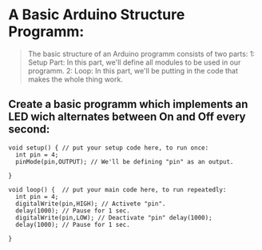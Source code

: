 # A Basic Arduino Structure Programm:

> The basic structure of an Arduino programm consists of two parts:
> 1: Setup Part: In this part, we'll define all modules to be used in our programm.
> 2: Loop: In this part, we'll be putting in the code that makes the whole thing work. 

## Create a basic programm which implements an LED wich alternates between On and Off every second:
```
void setup() { // put your setup code here, to run once:
  int pin = 4;
  pinMode(pin,OUTPUT); // We'll be defining "pin" as an output.

}

void loop() {  // put your main code here, to run repeatedly:
  int pin = 4;
  digitalWrite(pin,HIGH); // Activete "pin".
  delay(1000); // Pause for 1 sec.
  digitalWrite(pin,LOW); // Deactivate "pin" delay(1000);
  delay(1000); // Pause for 1 sec.

}
```
